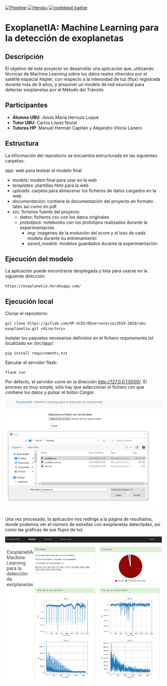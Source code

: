 [![Pipeline](https://gitlab.com/HP-SCDS/Observatorio/2019-2020/ubu-exoplanetia/badges/master/pipeline.svg)](https://gitlab.com/HP-SCDS/Observatorio/2019-2020/ubu-exoplanetia/-/jobs) [![Heroku](https://heroku-badge.herokuapp.com/?app=exoplanetia)](https://exoplanetia.herokuapp.com/) [![codebeat badge](https://codebeat.co/badges/bc087f01-ae42-45de-a8a8-69ca5056a092)](https://codebeat.co/a/jesus-maria-herruzo-luque/projects/gitlab-com-hp-scds-observatorio-2019-2020-ubu-exoplanetia-master)

# ExoplanetIA: Machine Learning para la detección de exoplanetas

## Descripción

El objetivo de este proyecto es desarrollar una aplicación que, utilizando técnicas de Machine Learning sobre los datos reales ofrecidos por el satélite espacial Kepler, con respecto a la intensidad de luz (flux) registrada durante más de 9 años, y proponer un modelo de red neuronal para detectar exoplanetas por el Método del Tránsito.

## Participantes

- **Alumno UBU**: Jesús María Herruzo Luque
- **Tutor UBU**: Carlos López Nozal
- **Tutores HP**: Manuel Hermán Capitán y Alejandro Viloria Lanero

## Estructura

La información del repositorio se encuentra estructurada en las siguientes carpetas:

*app*: web para testear el modelo final
  - *models*: modelo final para usar en la web
  - *templates*: plantillas html para la web
  - *uploads*: carpeta para almacenar los ficheros de datos cargados en la web
- *documentación*: contiene la documentación del proyecto en formato latex así como en pdf
- *src*: ficheros fuente del proyecto
  - *datos*: ficheros csv con los datos originales
  - *prototipos*: notebooks con los prototipos realizados durante la experimentación 
    - *img*: imagenes de la evolución del score y el loss de cada modelo durante su entrenamiento
    - *saved_models*: modelos guardados durante la experimentación

## Ejecución del modelo

La aplicación puede encontrarse desplegada y lista para usarse en la siguiente dirección:

`https://exoplanetia.herokuapp.com/`

## Ejecución local

Clonar el repositorio:

`git clone https://gitlab.com/HP-SCDS/Observatorio/2019-2020/ubu-exoplanetia.git <directory>`

Instalar los paquetes necesarios definidos en el fichero *requirements.txt* localizado en */src/app/*:

`pip install requirements.txt`

Ejecutar el servidor flask:

`flask run`

Por defecto, el servidor corre en la dirección *http://127.0.0.1:5000/*. El proceso es muy simple, sólo hay que seleccionar el fichero csv que contiene los datos y pulsar el botón *Cargar*.

![alt text](./documentacion/img/web_cargar_datos.png "Cargar fichero de datos")

Una vez procesado, la aplicación nos redirige a la página de resultados, donde podemos ver el número de estrellas con exoplanetas detectadas, así como las gráficas de sus flujos de luz.

![alt text](./documentacion/img/web_resultados.png "Resultado de analizar el fichero")

